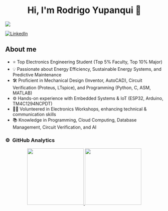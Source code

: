 <div align="center">
<h1 align="center">Hi, I'm Rodrigo Yupanqui</a> 👋</h1>
</div>
<img src="https://i.imgur.com/0JGAqYE.png">

[![LinkedIn](https://img.shields.io/badge/LinkedIn-Connect-blue?style=flat-square&logo=linkedin)](https://www.linkedin.com/in/rodrigo-yupanqui/)

## About me

- ⭐ Top Electronics Engineering Student (Top 5% Faculty, Top 10% Major)
- 💡 Passionate about Energy Efficiency, Sustainable Energy Systems, and Predictive Maintenance
- 🛠️ Proficient in Mechanical Design (Inventor, AutoCAD), Circuit Verification (Proteus, LTspice), and Programming (Python, C, ASM, MATLAB)
- ⚙️ Hands-on experience with Embedded Systems & IoT (ESP32, Arduino, TM4C1294NCPDT)
- 🧑‍🏫 Volunteered in Electronics Workshops, enhancing technical & communication skills
- 📚 Knowledge in Programming, Cloud Computing, Database Management, Circuit Verification, and AI

### ⚙️ &nbsp;GitHub Analytics

<p align="center">
  <a href="https://github.com/RodrigoYupanqui">
    <img height="180em" src="https://github-readme-stats-eight-theta.vercel.app/api?username=RodrigoYupanqui&show_icons=true&theme=algolia&include_all_commits=true&count_private=true"/>
    <img height="180em" src="https://github-readme-stats-eight-theta.vercel.app/api/top-langs/?username=RodrigoYupanqui&layout=compact&langs_count=8&theme=algolia"/>
  </a>
</p>
